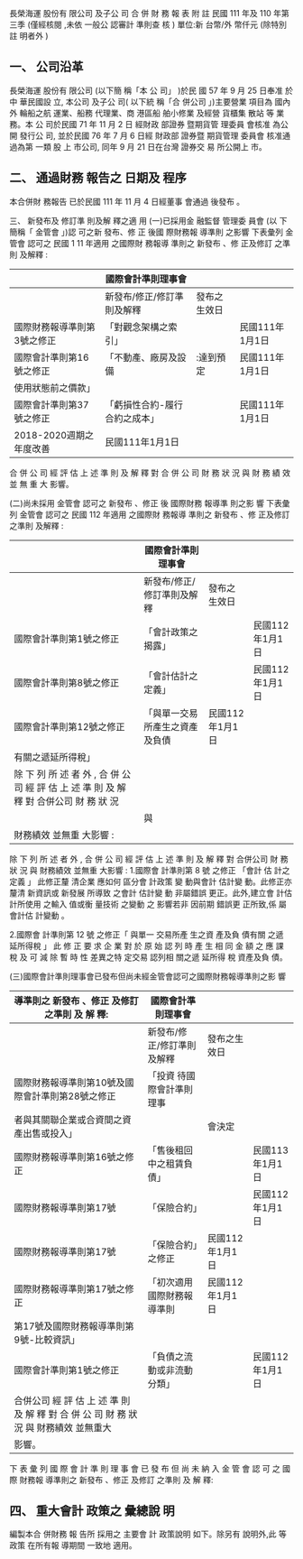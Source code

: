 長榮海運 股份有 限公司 及子公 司 合 併 財 務 報 表 附 註 民國 111 年及 110 年第 三季
(僅經核閱 ,未依 一般公 認審計 準則查 核 )
單位:新 台幣/外 幣仟元
(除特別註 明者外 )

## 一、 公司沿革

長榮海運 股份有 限公司 (以下簡 稱「本 公 司」 )於民 國 57 年 9 月 25 日奉准 於中 華民國設 立, 本公司 及子公 司( 以下統 稱「合 併公司 」)主要營業 項目為 國內外 輪船之航 運業、船務 代理業、商 港區船 舶小修業 及經營 貨櫃集 散站 等 業務。本 公 司於民國 71 年 11 月 2 日 經財政 部證券 暨期貨管 理委員 會核准 為公開 發行公 司, 並於民國 76 年 7 月 6 日經 財政部 證券暨 期貨管理 委員會 核准通 過為第 一類 股 上 市公司, 同年 9 月 21 日在台灣 證券交 易 所公開上 市。

## 二、 通過財務 報告之 日期及 程序

本合併財 務報告 已於民國 111 年 11 月 4 日經董事 會通過 後發布 。

三、 新發布及 修訂準 則及解 釋之適 用
(一)已採用金 融監督 管理委 員會 (以 下簡稱「 金管會 」)認 可之新 發布、修 正 後國 際財務報 導準則 之影響 下表彙列 金管會 認可之 民國 1 11 年適用 之國際財 務報導 準則之 新發布 、修 正及修訂 之準則 及解釋 :

|                             | 國際會計準則理事會             |              |                 |
|-----------------------------|--------------------------------|--------------|-----------------|
|                             | 新發布/修正/修訂準則及解釋     | 發布之生效日 |                 |
| 國際財務報導準則第3號之修正 | 「對觀念架構之索引」           |              | 民國111年1月1日 |
| 國際會計準則第16號之修正    | 「不動產、廠房及設備           | :達到預定   | 民國111年1月1日 |
| 使用狀態前之價款」          |                                |              |                 |
| 國際會計準則第37號之修正    | 「虧損性合約-履行合約之成本」 |              | 民國111年1月1日 |
| 2018-2020週期之年度改善     | 民國111年1月1日                |              |                 |

合 併 公 司 經 評 估 上 述 準 則 及 解 釋 對 合 併 公 司 財 務 狀 況 與 財 務 績 效 並 無 重 大 影響。

(二)尚未採用 金管會 認可之 新發布 、修正 後 國際財務 報導準 則之影 響 下表彙列 金管會 認可之 民國 112 年適用 之國際財 務報導 準則之 新發布 、修 正及修訂 之準則 及解釋 :

|                                                                                           | 國際會計準則理事會             |                 |                 |
|-------------------------------------------------------------------------------------------|--------------------------------|-----------------|-----------------|
|                                                                                           | 新發布/修正/修訂準則及解釋     | 發布之生效日    |                 |
| 國際會計準則第1號之修正                                                                   | 「會計政策之揭露」             |                 | 民國112年1月1日 |
| 國際會計準則第8號之修正                                                                   | 「會計估計之定義」             |                 | 民國112年1月1日 |
| 國際會計準則第12號之修正                                                                  | 「與單一交易所產生之資產及負債 | 民國112年1月1日 |                 |
| 有關之遞延所得稅」                                                                        |                                |                 |                 |
| 除 下 列 所 述 者 外 , 合 併 公 司 經 評 估 上 述 準 則 及 解 釋 對 合併公司 財 務 狀 況 |                                |                 |                 |
|                                                                                           | 與                             |                 |                 |
| 財務績效 並無重 大影響 :                                                                 |                                |                 |                 |

除 下 列 所 述 者 外 , 合 併 公 司 經 評 估 上 述 準 則 及 解 釋 對 合併公司 財 務 狀 況 與 財務績效 並無重 大影響 :
1.國際會 計準則第 8 號 之修正 「會計 估 計之定義 」
此修正釐 清企業 應如何 區分會 計政策 變 動與會計 估計變 動。此修正亦 釐清 新資訊或 新發展 所導致 之會計 估計變 動 非屬錯誤 更正。此外,建立會 計估 計所使用 之輸入 值或衡 量技術 之變動 之 影響若非 因前期 錯誤更 正所致,係 屬會計估 計變動 。

2.國際會 計準則第 12 號 之修正「 與單一 交易所產 生之資 產及負 債有關 之遞 延所得稅 」
此 修 正 要 求 企 業 對 於 原 始 認 列 時 產 生 相 同 金 額 之 應 課 稅 及 可 減 除 暫 時 性 差異之特 定交易 認列相 關之遞 延所得 稅 資產及負 債。

(三)國際會計準則理事會已發布但尚未經金管會認可之國際財務報導準則之影 響

| 導準則之 新發布 、修正 及修訂 之準則 及 解 釋:                                        | 國際會計準則理事會         |                 |                 |
|----------------------------------------------------------------------------------------|----------------------------|-----------------|-----------------|
|                                                                                        | 新發布/修正/修訂準則及解釋 | 發布之生效日    |                 |
| 國際財務報導準則第10號及國際會計準則第28號之修正                                       | 「投資 待國際會計準則理事  |                 |                 |
| 者與其關聯企業或合資間之資產出售或投入」                                               |                            | 會決定          |                 |
| 國際財務報導準則第16號之修正                                                           | 「售後租回中之租賃負債」   |                 | 民國113年1月1日 |
| 國際財務報導準則第17號                                                                 | 「保險合約」               |                 | 民國112年1月1日 |
| 國際財務報導準則第17號                                                                 | 「保險合約」之修正         | 民國112年1月1日 |                 |
| 國際財務報導準則第17號之修正                                                           | 「初次適用國際財務報導準則 | 民國112年1月1日 |                 |
| 第17號及國際財務報導準則第9號-比較資訊」                                              |                            |                 |                 |
| 國際會計準則第1號之修正                                                                | 「負債之流動或非流動分類」 |                 | 民國112年1月1日 |
| 合併公司 經 評 估 上 述 準 則 及 解 釋 對 合 併 公 司 財 務 狀 況 與 財務績效 並無重大 |                            |                 |                 |
| 影響。                                                                                 |                            |                 |                 |

下 表 彙 列 國 際 會 計 準 則 理 事 會 已 發 布 但 尚 未 納 入 金 管 會 認 可 之 國 際 財務報 導準則之 新發布 、修正 及修訂 之準則 及 解 釋:

## 四、 重大會計 政策之 彙總說 明

編製本合 併財務 報 告所 採用之 主要會 計 政策說明 如下。除另有 說明外,此 等政策 在所有報 導期間 一致地 適用。